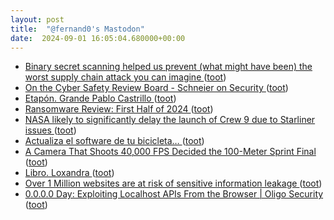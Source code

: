 ```yaml
---
layout: post
title:  "@fernand0's Mastodon"
date:  2024-09-01 16:05:04.680000+00:00
---
```

*  [Binary secret scanning helped us prevent (what might have been) the worst supply chain attack you can imagine ](https://jfrog.com/blog/leaked-pypi-secret-token-revealed-in-binary-preventing-suppy-chain-attack) ([toot](https://mastodon.social/@fernand0/113063146597575932))
*  [On the Cyber Safety Review Board - Schneier on Security ](https://www.schneier.com/blog/archives/2024/08/a-better-investigatory-board-for-cyber-incidents.htm) ([toot](https://mastodon.social/@fernand0/113063052437439430))
*  [Etapón. Grande Pablo Castrillo ](https://mastodon.social/@fernand0/113063028016859270) ([toot](https://mastodon.social/@fernand0/113063028016859270))
*  [Ransomware Review: First Half of 2024 ](https://unit42.paloaltonetworks.com/unit-42-ransomware-leak-site-data-analysis) ([toot](https://mastodon.social/@fernand0/113062715998406535))
*  [NASA likely to significantly delay the launch of Crew 9 due to Starliner issues ](https://arstechnica.com/space/2024/08/nasa-likely-to-significantly-delay-the-launch-of-crew-9-due-to-starliner-issues) ([toot](https://mastodon.social/@fernand0/113062496369209906))
*  [Actualiza el software de tu bicicleta… ](https://changlonet.com/blog/actualiza-el-software-de-tu-bicicleta) ([toot](https://mastodon.social/@fernand0/113062319012573301))
*  [A Camera That Shoots 40,000 FPS Decided the 100-Meter Sprint Final ](https://petapixel.com/2024/08/06/a-camera-that-shoots-40000-fps-decided-the-100-meter-sprint-final-olympics-paris-2024-omega) ([toot](https://mastodon.social/@fernand0/113061994815060089))
*  [Libro. Loxandra ](https://fotografiasenmovimiento.wordpress.com/2024/09/01/libro-loxandra) ([toot](https://mastodon.social/@fernand0/113061873368431432))
*  [Over 1 Million websites are at risk of sensitive information leakage ](https://salt.security/blog/over-1-million-websites-are-at-risk-of-sensitive-information-leakage---xss-is-dead-long-live-xs) ([toot](https://mastodon.social/@fernand0/113061836933204760))
*  [0.0.0.0 Day: Exploiting Localhost APIs From the Browser \| Oligo Security ](https://www.oligo.security/blog/0-0-0-0-day-exploiting-localhost-apis-from-the-browse) ([toot](https://mastodon.social/@fernand0/113061638925116357))
